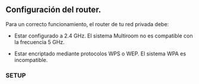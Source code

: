 ## Configuración del router.

Para un correcto funcionamiento, el router de tu red privada debe:

- Estar configurado a 2.4 GHz. El sistema Multiroom no es compatible con la frecuencia 5 GHz.

- Estar encriptado mediante protocolos WPS o WEP. El sistema WPA es incompatible.


### SETUP

